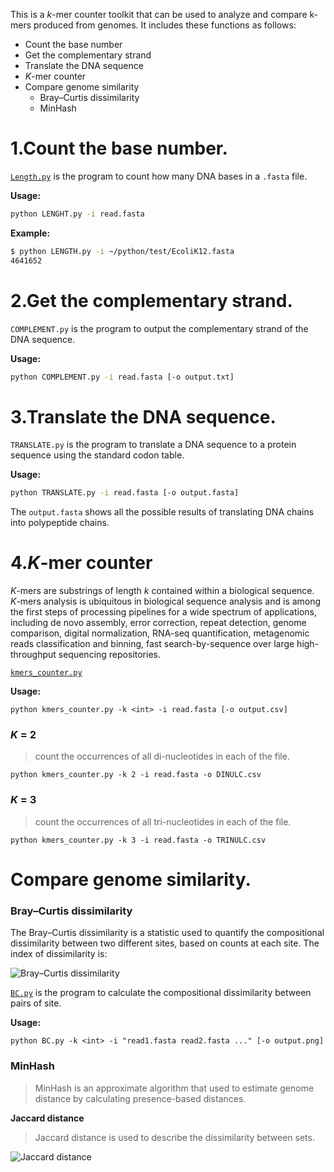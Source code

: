 This is a *k*-mer counter toolkit that can be used to analyze and compare k-mers produced from genomes. It includes these functions as follows:
- Count the base number
- Get the complementary strand
- Translate the DNA sequence
- *K*-mer counter
- Compare genome similarity
  - Bray–Curtis dissimilarity
  - MinHash
# 1.Count the base number.
[`Length.py`](https://github.com/Yuan-KK/Assignment/blob/main/LENGTH.py) is the program to count how many DNA bases in a `.fasta` file.

**Usage:**
```sh
python LENGHT.py -i read.fasta
```
**Example:**
```sh
$ python LENGTH.py -i ~/python/test/EcoliK12.fasta 
4641652
```
# 2.Get the complementary strand.
`COMPLEMENT.py` is the program to output the complementary strand of the DNA sequence.

**Usage:**
```sh
python COMPLEMENT.py -i read.fasta [-o output.txt]
```
# 3.Translate the DNA sequence.
`TRANSLATE.py` is the program to translate a DNA sequence to a protein sequence using the standard codon table.

**Usage:**
```sh
python TRANSLATE.py -i read.fasta [-o output.fasta]
```
The `output.fasta` shows all the possible results of translating DNA chains into polypeptide chains.
# 4.*K*-mer counter
*K*-mers are substrings of length *k* contained within a biological sequence. *K*-mers analysis is ubiquitous in biological sequence analysis and is among the first steps of processing pipelines for a wide spectrum of applications, including de novo assembly, error correction, repeat detection, genome comparison, digital normalization, RNA-seq quantification, metagenomic reads classification and binning, fast search-by-sequence over large high-throughput sequencing repositories.

[`kmers_counter.py`](https://github.com/Yuan-KK/Assignment/blob/main/kmers_counter.py)

**Usage:**
```
python kmers_counter.py -k <int> -i read.fasta [-o output.csv]
```
### *K* = 2
> count the occurrences of all di-nucleotides in each of the file.
```
python kmers_counter.py -k 2 -i read.fasta -o DINULC.csv
```
### *K* = 3
> count the occurrences of all tri-nucleotides in each of the file.
```
python kmers_counter.py -k 3 -i read.fasta -o TRINULC.csv
```
# Compare genome similarity.
### Bray–Curtis dissimilarity
The Bray–Curtis dissimilarity is a statistic used to quantify the compositional dissimilarity between two different sites, based on counts at each site. The index of dissimilarity is:

![Bray–Curtis dissimilarity](https://gitee.com/yuan-keke/runoob-test/raw/master/20210504185804.jpeg)

[`BC.py`](https://github.com/Yuan-KK/Assignment/blob/main/BC.py) is the program to calculate the compositional dissimilarity between pairs of site.

**Usage:**
```
python BC.py -k <int> -i "read1.fasta read2.fasta ..." [-o output.png]
```
### MinHash
> MinHash is an approximate algorithm that used to estimate genome distance by calculating presence-based distances.

**Jaccard distance**
> Jaccard distance is used to describe the dissimilarity between sets.

![Jaccard distance](https://gitee.com/yuan-keke/runoob-test/raw/master/20210504110402.svg)
